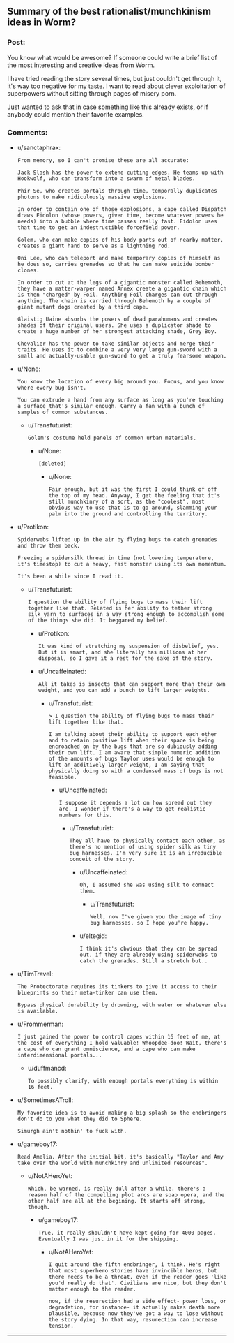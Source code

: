 ## Summary of the best rationalist/munchkinism ideas in Worm?

### Post:

You know what would be awesome? If someone could write a brief list of the most interesting and creative ideas from Worm.

I have tried reading the story several times, but just couldn't get through it, it's way too negative for my taste. I want to read about clever exploitation of superpowers without sitting through pages of misery porn.

Just wanted to ask that in case something like this already exists, or if anybody could mention their favorite examples.

### Comments:

- u/sanctaphrax:
  ```
  From memory, so I can't promise these are all accurate:

  Jack Slash has the power to extend cutting edges. He teams up with Hookwolf, who can transform into a swarm of metal blades.

  Phir Se, who creates portals through time, temporally duplicates photons to make ridiculously massive explosions.

  In order to contain one of those explosions, a cape called Dispatch draws Eidolon (whose powers, given time, become whatever powers he needs) into a bubble where time passes really fast. Eidolon uses that time to get an indestructible forcefield power.

  Golem, who can make copies of his body parts out of nearby matter, creates a giant hand to serve as a lightning rod.

  Oni Lee, who can teleport and make temporary copies of himself as he does so, carries grenades so that he can make suicide bomber clones.

  In order to cut at the legs of a gigantic monster called Behemoth, they have a matter-warper named Annex create a gigantic chain which is then "charged" by Foil. Anything Foil charges can cut through anything. The chain is carried through Behemoth by a couple of giant mutant dogs created by a third cape.

  Glaistig Uaine absorbs the powers of dead parahumans and creates shades of their original users. She uses a duplicator shade to create a huge number of her strongest attacking shade, Grey Boy.

  Chevalier has the power to take similar objects and merge their traits. He uses it to combine a very very large gun-sword with a small and actually-usable gun-sword to get a truly fearsome weapon.
  ```

- u/None:
  ```
  You know the location of every big around you. Focus, and you know where every bug isn't.

  You can extrude a hand from any surface as long as you're touching a surface that's similar enough. Carry a fan with a bunch of samples of common substances.
  ```

  - u/Transfuturist:
    ```
    Golem's costume held panels of common urban materials.
    ```

    - u/None:
      ```
      [deleted]
      ```

      - u/None:
        ```
        Fair enough, but it was the first I could think of off the top of my head. Anyway, I get the feeling that it's still munchkinry of a sort, as the "coolest", most obvious way to use that is to go around, slamming your palm into the ground and controlling the territory.
        ```

- u/Protikon:
  ```
  Spiderwebs lifted up in the air by flying bugs to catch grenades and throw them back.

  Freezing a spidersilk thread in time (not lowering temperature, it's timestop) to cut a heavy, fast monster using its own momentum.

  It's been a while since I read it.
  ```

  - u/Transfuturist:
    ```
    I question the ability of flying bugs to mass their lift together like that. Related is her ability to tether strong silk yarn to surfaces in a way strong enough to accomplish some of the things she did. It beggared my belief.
    ```

    - u/Protikon:
      ```
      It was kind of stretching my suspension of disbelief, yes. But it is smart, and she literally has millions at her disposal, so I gave it a rest for the sake of the story.
      ```

    - u/Uncaffeinated:
      ```
      All it takes is insects that can support more than their own weight, and you can add a bunch to lift larger weights.
      ```

      - u/Transfuturist:
        ```
        > I question the ability of flying bugs to mass their lift together like that.

        I am talking about their ability to support each other and to retain positive lift when their space is being encroached on by the bugs that are so dubiously adding their own lift. I am aware that simple numeric addition of the amounts of bugs Taylor uses would be enough to lift an additively larger weight, I am saying that physically doing so with a condensed mass of bugs is not feasible.
        ```

        - u/Uncaffeinated:
          ```
          I suppose it depends a lot on how spread out they are. I wonder if there's a way to get realistic numbers for this.
          ```

          - u/Transfuturist:
            ```
            They all have to physically contact each other, as there's no mention of using spider silk as tiny bug harnesses. I'm very sure it is an irreducible conceit of the story.
            ```

            - u/Uncaffeinated:
              ```
              Oh, I assumed she was using silk to connect them.
              ```

              - u/Transfuturist:
                ```
                Well, now I've given you the image of tiny bug harnesses, so I hope you're happy.
                ```

            - u/eltegid:
              ```
              I think it's obvious that they can be spread out, if they are already using spiderwebs to catch the grenades. Still a stretch but..
              ```

- u/TimTravel:
  ```
  The Protectorate requires its tinkers to give it access to their blueprints so their meta-tinker can use them.

  Bypass physical durability by drowning, with water or whatever else is available.
  ```

- u/Frommerman:
  ```
  I just gained the power to control capes within 16 feet of me, at the cost of everything I hold valuable! Whoopdee-doo! Wait, there's a cape who can grant omniscience, and a cape who can make interdimensional portals...
  ```

  - u/duffmancd:
    ```
    To possibly clarify, with enough portals everything is within 16 feet.
    ```

- u/SometimesATroll:
  ```
  My favorite idea is to avoid making a big splash so the endbringers don't do to you what they did to Sphere.  

  Simurgh ain't nothin' to fuck with.
  ```

- u/gameboy17:
  ```
  Read Amelia. After the initial bit, it's basically "Taylor and Amy take over the world with munchkinry and unlimited resources".
  ```

  - u/NotAHeroYet:
    ```
    Which, be warned, is really dull after a while. there's a reason half of the compelling plot arcs are soap opera, and the other half are all at the begining. It starts off strong, though.
    ```

    - u/gameboy17:
      ```
      True, it really shouldn't have kept going for 4000 pages. Eventually I was just in it for the shipping.
      ```

      - u/NotAHeroYet:
        ```
        I quit around the fifth endbringer, i think. He's right that most superhero stories have invincible heros, but there needs to be a threat, even if the reader goes 'like you'd really do that'. Civilians are nice, but they don't matter enough to the reader.

        now, if the resurection had a side effect- power loss, or degradation, for instance- it actually makes death more plausible, because now they've got a way to lose without the story dying. In that way, resurection can increase tension.
        ```

---

